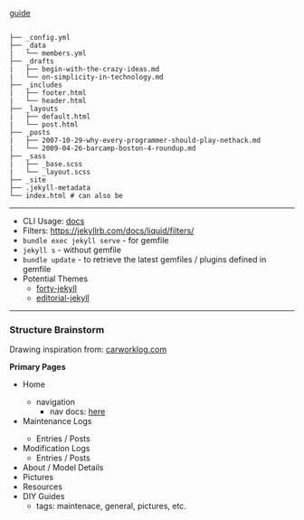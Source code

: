 [guide](https://jekyllrb.com/docs/structure/)
```

├── _config.yml
├── _data
|   └── members.yml
├── _drafts
|   ├── begin-with-the-crazy-ideas.md
|   └── on-simplicity-in-technology.md
├── _includes
|   ├── footer.html
|   └── header.html
├── _layouts
|   ├── default.html
|   └── post.html
├── _posts
|   ├── 2007-10-29-why-every-programmer-should-play-nethack.md
|   └── 2009-04-26-barcamp-boston-4-roundup.md
├── _sass
|   ├── _base.scss
|   └── _layout.scss
├── _site
├── .jekyll-metadata
└── index.html # can also be
```

---

*  CLI Usage: [docs](https://jekyllrb.com/docs/usage/)
*  Filters: https://jekyllrb.com/docs/liquid/filters/
*  `bundle exec jekyll serve` - for gemfile
*  `jekyll s` - without gemfile
*  `bundle update` - to retrieve the latest gemfiles / plugins defined in gemfile
*  Potential Themes
    *  [forty-jekyll](https://github.com/andrewbanchich/forty-jekyll-theme)
    *  [editorial-jekyll](https://github.com/andrewbanchich/editorial-jekyll-theme)

---

### Structure Brainstorm

Drawing inspiration from: [carworklog.com](https://www.carworklog.com/)

**Primary Pages**
*  Home <page>
    *  navigation
        *  nav docs: [here](https://jekyllrb.com/tutorials/navigation/)
*  Maintenance Logs <page>
    *  Entries / Posts <list>
*  Modification Logs
    *  Entries / Posts
*  About / Model Details <page>
*  Pictures
*  Resources
*  DIY Guides
    *  tags: maintenace, general, pictures, etc.